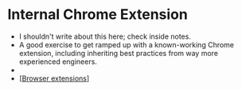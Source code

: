 # Internal Chrome Extension
- I shouldn't write about this here; check inside notes.
- A good exercise to get ramped up with a known-working Chrome extension, including inheriting best practices from way more experienced engineers.
- 
- [[Browser extensions]]

[//begin]: # "Autogenerated link references for markdown compatibility"
[Browser extensions]: browser-extensions "Browser Extensions"
[//end]: # "Autogenerated link references"